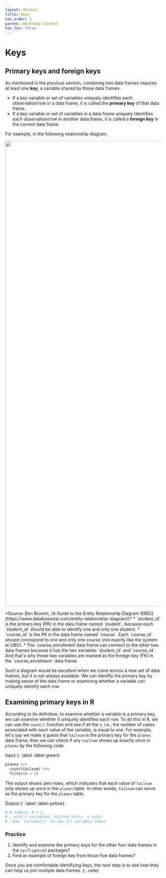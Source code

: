 ```yaml
---
layout: default
title: Keys
nav_order: 5
parent: Workshop Content
has_toc: false
---
```


# **Keys**

## Primary keys and foreign keys

As mentioned in the previous section, combining two data frames requires at least one **key**, a variable shared by those data frames.
* If a key variable or set of variables uniquely identifies each observation/row in a data frame, it is called the **primary key** of that data frame.
* If a key variable or set of variables in a data frame uniquely identifies each observation/row in another data frame, it is called a **foreign key** in the current data frame.

For example, in the following relationship diagram,   
<p align="center">
<img src="https://www.databasestar.com/wp-content/uploads/2019/07/Physical.png" width="1500" />
</p>
*Source: Ben Brumm, [A Guide to the Entity Relationship Diagram (ERD)](https://www.databasestar.com/entity-relationship-diagram/)*
* `student_id` is the primary key (PK) in the data frame named `student`, because each `student_id` should be able to identify one and only one student.   
* `course_id` is the PK in the data frame named `course`. Each `course_id` should correspond to one and only one course (not exactly like the system at UBC).  
* The `course_enrollment`data frame can connect to the other two data frames because it has the two variables `student_id` and `course_id`. And that's why those two variables are marked as the foreign key (FK) in the `course_enrollment` data frame.

Such a diagram would be excellent when we come across a new set of data frames, but it is not always available. We can identify the primary key by making sense of the data frame or examining whether a variable can uniquely identify each row.

## Examining primary keys in R

According to its definition, to examine whether a variable is a primary key, we can examine whether it uniquely identifies each row. To do this in R, we can use the `count()` function and see if all the `n`, i.e., the number of cases associated with each value of the variable, is equal to one. For example, let's say we make a guess that `tailnum` is the primary key for the `planes` data frame, then we can check if any `tailnum` shows up exactly once in `planes` by the following code.

Input
{: .label .label-green}
```r
planes %>%
  count(tailnum) %>%
  filter(n > 1)
```

The output shows zero rows, which indicates that each value of `tailnum` only shows up once in the `planes` table. In other words, `tailnum` can serve as the primary key for the `planes` table.

Output
{: .label .label-yellow}
```r
# A tibble: 0 × 2
# … with 2 variables: tailnum <chr>, n <int>
# ℹ Use `colnames()` to see all variable names
```

### Practice
1. Identify and examine the primary keys for the other four data frames in the `nycflights13` packages?  
2. Find an example of foreign key from those five data frames?

Once you are comfortable identifying keys, the next step is to see how they can help us join multiple data frames.
{: .note}
